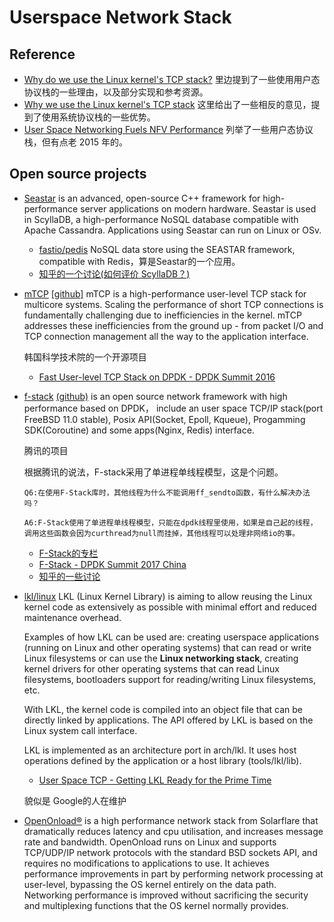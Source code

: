 # Userspace Network Stack

## Reference

* [Why do we use the Linux kernel's TCP stack?](https://jvns.ca/blog/2016/06/30/why-do-we-use-the-linux-kernels-tcp-stack/) 里边提到了一些使用用户态协议栈的一些理由，以及部分实现和参考资源。
* [Why we use the Linux kernel's TCP stack](https://blog.cloudflare.com/why-we-use-the-linux-kernels-tcp-stack/)  这里给出了一些相反的意见，提到了使用系统协议栈的一些优势。
* [User Space Networking Fuels NFV Performance](https://software.intel.com/en-us/blogs/2015/06/12/user-space-networking-fuels-nfv-performance)  列举了一些用户态协议栈，但有点老 2015 年的。

## Open source projects

* [Seastar](http://www.seastar-project.org/)  is an advanced, open-source C++ framework for high-performance server applications on modern hardware. Seastar is used in ScyllaDB, a high-performance NoSQL database compatible with Apache Cassandra. Applications using Seastar can run on Linux or OSv.
    * [fastio/pedis](https://github.com/fastio/pedis)  NoSQL data store using the SEASTAR framework, compatible with Redis，算是Seastar的一个应用。
    * [知乎的一个讨论\(如何评价 ScyllaDB？\)](https://www.zhihu.com/question/35956679)
* [mTCP](http://shader.kaist.edu/mtcp/) [\[github\]](https://github.com/eunyoung14/mtcp) mTCP is a high-performance user-level TCP stack for multicore systems. Scaling the performance of short TCP connections is fundamentally challenging due to inefficiencies in the kernel. mTCP addresses these inefficiencies from the ground up - from packet I/O and TCP connection management all the way to the application interface.

    韩国科学技术院的一个开源项目

    * [Fast User-level TCP Stack on DPDK - DPDK Summit 2016](https://dpdksummit.com/Archive/pdf/2016Asia/DPDK-ChinaAsiaPacificSummit2016-Park-FastUser.pdf)
* [f-stack](http://www.f-stack.org/) [\(github\)](https://github.com/F-Stack/f-stack)  is an open source network framework with high performance based on DPDK， include an user space TCP/IP stack(port FreeBSD 11.0 stable), Posix API(Socket, Epoll, Kqueue), Progamming SDK(Coroutine) and some apps(Nginx, Redis) interface.

    腾讯的项目

    根据腾讯的说法，F-stack采用了单进程单线程模型，这是个问题。

    ```
    Q6:在使用F-Stack库时，其他线程为什么不能调用ff_sendto函数，有什么解决办法吗？

    A6:F-Stack使用了单进程单线程模型，只能在dpdk线程里使用，如果是自己起的线程，调用这些函数会因为curthread为null而挂掉，其他线程可以处理非网络io的事。
    ```

    * [F-Stack的专栏](https://cloud.tencent.com/developer/column/1275)
    * [F-Stack - DPDK Summit 2017 China](https://dpdksummit.com/Archive/pdf/2017Asia/DPDK-China2017-Wang-FStack.pdf)
    * [知乎的一些讨论](https://www.zhihu.com/question/59779624/answer/172519441)
* [lkl/linux](https://github.com/lkl/linux)  LKL (Linux Kernel Library) is aiming to allow reusing the Linux kernel code as extensively as possible with minimal effort and reduced maintenance overhead.

    Examples of how LKL can be used are: creating userspace applications (running on Linux and other operating systems) that can read or write Linux filesystems or can use the **Linux networking stack**, creating kernel drivers for other operating systems that can read Linux filesystems, bootloaders support for reading/writing Linux filesystems, etc.

    With LKL, the kernel code is compiled into an object file that can be directly linked by applications. The API offered by LKL is based on the Linux system call interface.

    LKL is implemented as an architecture port in arch/lkl. It uses host operations defined by the application or a host library (tools/lkl/lib).

    * [User Space TCP - Getting LKL Ready for the Prime Time](https://netdevconf.org/1.2/papers/jerry_chu.pdf)

    貌似是 Google的人在维护

* [OpenOnload®](http://www.openonload.org/) is a high performance network stack from Solarflare that dramatically reduces latency and cpu utilisation, and increases message rate and bandwidth. OpenOnload runs on Linux and supports TCP/UDP/IP network protocols with the standard BSD sockets API, and requires no modifications to applications to use. It achieves performance improvements in part by performing network processing at user-level, bypassing the OS kernel entirely on the data path. Networking performance is improved without sacrificing the security and multiplexing functions that the OS kernel normally provides.



